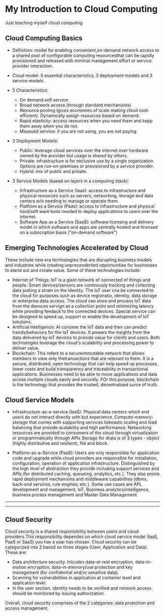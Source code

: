 # My Introduction to Cloud Computing 
Just teaching myself cloud computing

## Cloud Computing Basics
- Definition: model for enabling convenient,on-demand network access to a shared pool of configurable computing resourcesthat can be rapidly provisioned and released with minimal management effort or service provider interaction. 

- Cloud model: 5 essential characteristics, 3 deployment models and 3 service models.
- 5 Characteristics: 
   - On demand self service 
   - Broad network access (through standard mechanisms)
   - Resource pooling (gives economies of scale making cloud cost-efficient). Dynamically assign resources based on demand.
   - Rapid elasticity: access resources when you need them and kepp them away when you do not.
   - Measued service: if you are not using, you are not paying.
   
- 3 Deployment Models:
  - Public: leverage cloud services over the internet over hardware owned by the provider but usage is shared by others. 
  - Private: infrastructure is for exclusive use by a single organization. Options are run-on-premises or provisioned by a service provider.
  - Hybrid: mix of public and private.
  
- 3 Service Models (based on layers in a computing stack):
  - Infrastructure as a Service (Iaas): access to infrastructure and physical resources such as servers, networking, storage and data centers w/o needing to manage or operate them.
  - Platfrom as a Service (Paas): access to infrastructure and physical hard/soft ware tools needed to deploy applications to users over the internet. 
  - Software App as a Service (SaaS): software licensing and delivery model in which software and apps are centrally hosted and licensed on a subscription basis ("on-demand software")
  
## Emerging Technologies Accelerated by Cloud
These include new era technologies that are disrupting business models and industries while creating unprecendented opportunities for businesses to stand out and create value. 
Some of these technologies include:
- Internet of Things: IoT is a giant network of connected of things and people. Smart devices/sensors are continously tracking and collecting data putting a strain on the identity. The IoT user cna be connected to the cloud for purposes such as device registratio, identity, data storage or enterprise data access. The cloud can store and process IoT data from the devoces servign as a collection point and minimizing latency while providing feedack to the connected devices. Special service can be designed to speed up, support or enable the development of IoT solutions. 
- Artificial Intelligence: AI consime the IoT data and then can predict trends/behaviors for the IoT devices. It powers the insights from the data delivered by IoT devices to provide value for clients and users. Both technologies leverage the cloud's scalability and processing power to deliver value. 
- Blockchain: This refers to a secureimmutable network that allows members to view only thetransactions that are relevant to them. It is a secure, distributed, open technology that can help speed up processes, lower costs and build transparency and traceability in transactional applications. Businesses need to be able to move applications and data across multiple clouds easily and securely. FOr this purpose, blockchain is the technology that provides the trusted, decentralized surce of truth. 

## Cloud Service Models 
- Infrastructure-as-a-service (IaaS): 
Physical data centers which end users do not interact directly with but experience. 
Compute-memory-storage that comes with supporting services liokeauto scaling and load balancing that provide scalability and high performance. 
Networking resources are provided to consumers of the cloud through virtualization or programmatically through APIs
Storage for dtata is of 3 types - object (highly distributive and resilient), file and block.  

- Platform-as-a-Service (PaaS):
Users are only responsible for application code and upgrade while cloud providers are responsible for installation, configuration, operation of application infrastructure. Distinguished by the high level of abstraction they provide including support services and APIs (for distributed caching, queueing, analytics, etc.). They also provie rapid deployment mechanisms and middleware capabilities (dbms, back-end services, rule engines, etc.). Some use cases are APL development and management, IoT, Business analytics/intelligence, business pricess management and Master Data Management.

-------
-------

## Cloud Security 
Cloud security is a shared responsibility between users and cloud providers.This responsibility dependes on which cloud service model (IaaS, PaaS or SaaS) you has a user has chosen. Cloud security can be categorized into 2 based on three stages (User, Application and Data). These are:
   - Data architecture security. Inlcudes data-at-rest encryption, data-in-motion encryption, data-in-memory/use protection and key management (for confidential and/or sensitive data).
   - Scanning for vulnerabilities in application at container level and application level.  
   - In the user section, identity needs to be verified and network access should be monitored by issuing authorization. 

Overall, cloud security comprises of the 2 categories: data protection and access management. 
